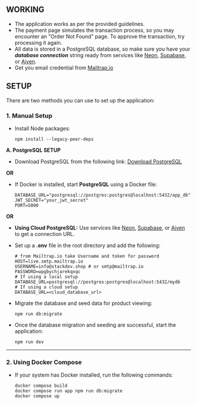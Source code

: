 ## **WORKING**

* The application works as per the provided guidelines.
* The payment page simulates the transaction process, so you may encounter an "Order Not Found" page. To approve the transaction, try processing it again.
* All data is stored in a PostgreSQL database, so make sure you have your ***database connection*** string ready from services like [Neon](https://neon.tech), [Supabase](https://supabase.com), or [Aiven](https://aiven.io).
* Get you email credential from [Mailtrap.io](https://mailtrap.io)

## **SETUP**

There are two methods you can use to set up the application:

### 1. Manual Setup

* Install Node packages:

  ```
  npm install --legacy-peer-deps
  ```

**A. PostgreSQL SETUP**

* Download PostgreSQL from the following link: [Download PostgreSQL](https://www.postgresql.org/download/windows/)

**OR**

* If Docker is installed, start **PostgreSQL** using a Docker file:

  ```
  DATABASE_URL="postgresql://postgres:postgres@localhost:5432/app_db"
  JWT_SECRET="your_jwt_secret"
  PORT=5000
  ```

**OR**

* **Using Cloud PostgreSQL:** Use services like [Neon](https://neon.tech), [Supabase](https://supabase.com), or [Aiven](https://aiven.io) to get a connection URL.

* Set up a **.env** file in the root directory and add the following:

  ```
  # from Mailtrap.io take Username and token for password
  HOST=live.smtp.mailtrap.io 
  USERNAME=info@stackdev.shop # or smtp@mailtrap.io 
  PASSWORD=wpgbychjarekqxqc
  # If using a local setup
  DATABASE_URL=postgresql://postgres:postgres@localhost:5432/mydb
  # If using a cloud setup
  DATABASE_URL=<cloud_database_url>
  ```

* Migrate the database and seed data for product viewing:

  ```
  npm run db:migrate
  ```

* Once the database migration and seeding are successful, start the application:

  ```
  npm run dev
  ```

---

### 2. Using Docker Compose

* If your system has Docker installed, run the following commands:

  ```
  docker compose build
  docker compose run app npm run db:migrate
  docker compose up
  ```